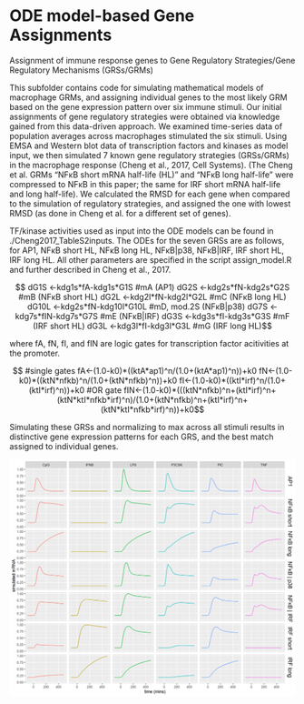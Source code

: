 # ODE model-based Gene Assignments
Assignment of immune response genes to Gene Regulatory Strategies/Gene Regulatory Mechanisms (GRSs/GRMs)

This subfolder contains code for simulating mathematical models of macrophage GRMs, and assigning individual genes to the most likely GRM based on the gene expression pattern over six immune stimuli. Our initial assignments of gene regulatory strategies were obtained via knowledge gained from this data-driven approach. We examined time-series data of population averages across macrophages stimulated the six stimuli. Using EMSA and Western blot data of transcription factors and kinases as model input, we then simulated 7 known gene regulatory strategies (GRSs/GRMs) in the macrophage response (Cheng et al., 2017, Cell Systems). (The Cheng et al. GRMs “NFκB short mRNA half-life (HL)” and “NFκB long half-life” were compressed to NFκB in this paper; the same for IRF short mRNA half-life and long half-life). We calculated the RMSD for each gene when compared to the simulation of regulatory strategies, and assigned the one with lowest RMSD (as done in Cheng et al. for a different set of genes). 

TF/kinase activities used as input into the ODE models can be found in ./Cheng2017_TableS2inputs. The ODEs for the seven GRSs are as follows, for AP1, NFκB short HL, NFκB long HL, NFκB|p38, NFκB|IRF, IRF short HL, IRF long HL. All other parameters are specified in the script assign_model.R and further described in Cheng et al., 2017.
```math
      dG1S <-kdg1s*fA-kdg1s*G1S #mA (AP1)
      dG2S <-kdg2s*fN-kdg2s*G2S #mB (NFκB short HL)
      dG2L <-kdg2l*fN-kdg2l*G2L #mC (NFκB long HL)
      dG10L <-kdg2s*fN-kdg10l*G10L #mD, mod.2S (NFκB|p38)
      dG7S <-kdg7s*fIN-kdg7s*G7S #mE (NFκB|IRF)
      dG3S <-kdg3s*fI-kdg3s*G3S #mF (IRF short HL)
      dG3L <-kdg3l*fI-kdg3l*G3L #mG (IRF long HL)
```

where fA, fN, fI, and fIN are logic gates for transcription factor acitivities at the promoter. 
```math
	#single gates
	fA<-(1.0-k0)*((ktA*ap1)^n/(1.0+(ktA*ap1)^n))+k0
	fN<-(1.0-k0)*((ktN*nfkb)^n/(1.0+(ktN*nfkb)^n))+k0
	fI<-(1.0-k0)*((ktI*irf)^n/(1.0+(ktI*irf)^n))+k0

	#OR gate
	fIN<-(1.0-k0)*(((ktN*nfkb)^n+(ktI*irf)^n+(ktN*ktI*nfkb*irf)^n)/(1.0+(ktN*nfkb)^n+(ktI*irf)^n+(ktN*ktI*nfkb*irf)^n))+k0
```

Simulating these GRSs and normalizing to max across all stimuli results in distinctive gene expression patterns for each GRS, and the best match assigned to individual genes. 

![Simulation of all GRSs](./plots/simulation_all.png)
